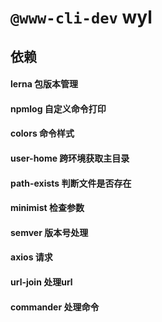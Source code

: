 # `@www-cli-dev` wyl
## 依赖  
#### lerna 包版本管理  
#### npmlog 自定义命令打印  
#### colors 命令样式  
#### user-home 跨环境获取主目录  
#### path-exists 判断文件是否存在  
#### minimist 检查参数  
#### semver 版本号处理
#### axios 请求  
#### url-join 处理url  
#### commander 处理命令  